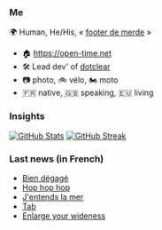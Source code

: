 ### Me

🌍 Human, He/His, « [footer de merde](https://open-time.net/post/2013/07/17/La-veritable-histoire-du-Footer-de-merde-) » 
* 🏠 https://open-time.net 
* 🛠️ Lead dev' of [dotclear](https://git.dotclear.org/dev/dotclear)
* 📷 photo, 🚲 vélo, 🏍️ moto 
* 🇫🇷 native, 🇬🇧 speaking, 🇪🇺 living

### Insights

[![GitHub Stats](https://github-readme-stats-sigma-five.vercel.app/api?username=franck-paul)](https://github.com/franck-paul)
[![GitHub Streak](https://github-readme-streak-stats.herokuapp.com?user=franck-paul)](https://git.io/streak-stats)

### Last news (in French)

<!-- BLOG-POST-LIST:START -->
- [Bien dégagé](https://open-time.net/post/2023/08/02/Bien-degage)
- [Hop hop hop](https://open-time.net/post/2023/08/01/Hop-hop-hop)
- [J&#39;entends la mer](https://open-time.net/post/2023/07/31/J-entends-la-mer)
- [Tab](https://open-time.net/post/2023/07/30/Tab)
- [Enlarge your wideness](https://open-time.net/post/2023/07/29/Enlarge-your-wideness)
<!-- BLOG-POST-LIST:END -->
